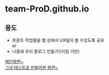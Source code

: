 # team-ProD.github.io

## 용도
- 프론트 작업물을 웹 상에서 UX팀이 볼 수있도록 공유  
or
- 나중에 우리 블로그 만들기!(지킬 기반)

[메인화면~](https://team-prod.github.io)  
[그냥 테스트로 만들어본 화면~](https://team-prod.github.io/navigation)